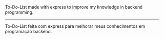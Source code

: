 To-Do-List made with express to improve my knowledge in backend programming.

<hr>

To-Do-List feita com express para melhorar meus conhecimentos em programação backend.